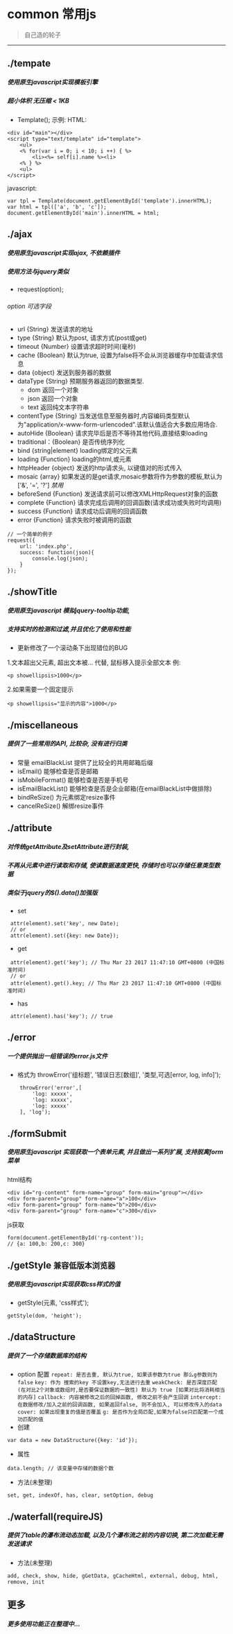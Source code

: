 # common 常用js
> 自己造的轮子
---
## ./tempate
##### 使用原生javascript实现模板引擎
##### 超小体积 无压缩 < 1KB
- Template();
示例:
HTML:
```
<div id="main"></div>
<script type="text/template" id="template">
    <ul>
    <% for(var i = 0; i < 10; i ++) { %>
        <li><%= self[i].name %><li>
    <% } %>
    <ul>
</script>
```
javascript:
```
var tpl = Template(document.getElementById('template').innerHTML);
var html = tpl(['a', 'b', 'c']);
document.getElementById('main').innerHTML = html;
```

## ./ajax
##### 使用原生javascript实现ajax, 不依赖插件
##### 使用方法与jquery类似
- request(option);

###### option 可选字段
- url {String} 发送请求的地址
- type {String} 默认为post, 请求方式(post或get)
- timeout {Number} 设置请求超时时间(毫秒)
- cache {Boolean} 默认为true, 设置为false将不会从浏览器缓存中加载请求信息
- data {object} 发送到服务器的数据
- dataType {String} 预期服务器返回的数据类型.
    - dom  返回一个对象
    - json 返回一个对象
    - text 返回纯文本字符串
- contentType {String} 当发送信息至服务器时,内容编码类型默认为"application/x-www-form-urlencoded".该默认值适合大多数应用场合.
- autoHide {Boolean} 请求完毕后是否不等待其他代码,直接结束loading
- traditional：{Boolean} 是否传统序列化
- bind {string|element} loading绑定的父元素
- loading {Function} loading的html,或元素
- httpHeader {object} 发送的http请求头, 以键值对的形式传入
- mosaic {array} 如果发送的是get请求,mosaic参数将作为参数的模板,默认为 ['&', '=', '?'] *禁用*
- beforeSend {Function} 发送请求前可以修改XMLHttpRequest对象的函数
- complete {Function} 请求完成后调用的回调函数(请求成功或失败时均调用)
- success {Function} 请求成功后调用的回调函数
- error {Function} 请求失败时被调用的函数
```
// 一个简单的例子
request({
    url: 'index.php',
    success: function(json){
        console.log(json);
    }
});
```

## ./showTitle
##### 使用原生javascript 模拟jquery-tooltip功能,
##### 支持实时的检测和过滤,并且优化了使用和性能
- 更新修改了一个滚动条下出现错位的BUG

1.文本超出父元素, 超出文本被... 代替, 鼠标移入提示全部文本 
例:
```
<p showellipsis>1000</p>
```

2.如果需要一个固定提示
```
<p showellipsis="显示的内容">1000</p>
```

## ./miscellaneous
##### 提供了一些常用的API, 比较杂, 没有进行归类
- 常量 emailBlackList 提供了比较全的共用邮箱后缀
- isEmail() 能够检查是否是邮箱
- isMobileFormat() 能够检查是否是手机号
- isEmailBlackList() 能够检查是否是企业邮箱(在emailBlackList中做排除)
- bindReSize() 为元素绑定resize事件
- cancelReSize() 解绑resize事件


## ./attribute
##### 对传统getAttribute及setAttribute进行封装,
##### 不再从元素中进行读取和存储, 使读数据速度更快, 存储时也可以存储任意类型数据
##### 类似于jquery的$().data()加强版
- set
```
 attr(element).set('key', new Date);
 // or
 attr(element).set({key: new Date});
```

- get
```
 attr(element).get('key'); // Thu Mar 23 2017 11:47:10 GMT+0800 (中国标准时间)
 // or
 attr(element).get().key; // Thu Mar 23 2017 11:47:10 GMT+0800 (中国标准时间)
```

- has
```
 attr(element).has('key'); // true
```

## ./error
##### 一个提供抛出一组错误的error.js文件
- 格式为 throwError('组标题', '错误日志[数组]', '类型,可选[error, log, info]');
```
    throwError('error',[
        'log: xxxxx',
        'log: xxxxx',
        'log: xxxxx'
    ], 'log');
```

## ./formSubmit
##### 使用原生javascript 实现获取一个表单元素, 并且做出一系列扩展, 支持脱离form 菜单
html结构
```
<div id="rg-content" form-name="group" form-main="group"></div>
<div form-parent="group" form-name="a">100</div>
<div form-parent="group" form-name="b">200</div>
<div form-parent="group" form-name="c">300</div>
```
js获取
```
form(document.getElementById('rg-content'));
// {a: 100,b: 200,c: 300}
```

## ./getStyle `兼容低版本浏览器`
##### 使用原生javascript实现获取css样式的值
- getStyle(元素, 'css样式');
```
getStyle(dom, 'height');
```

## ./dataStructure
##### 提供了一个存储数据库的结构
 - option 配置
 `repeat: 是否去重, 默认为true, 如果该参数为true 那么g参数则为false`
 `key: 作为 搜索的key 不设置key,无法进行去重`
 `weakCheck: 是否深度匹配 (在对比2个对象或数组时,是否要保证数据的一致性) 默认为 true [如果对比将消耗相当的内存]`
 `callback: 内容被修改之后的回掉函数, 修改之前不会产生回调`
 `intercept: 在数据修改/加入之前的回调函数, 如果返回false, 则不会加入, 可以修改传入的data`
 `cover: 如果出现重复的值是否覆盖`
 `g: 是否作为全局匹配,如果为false只匹配第一个成功匹配的值`
 - 创建
 ```
 var data = new DataStructure({key: 'id'});
 ```

 - 属性
 ```
 data.length; // 该变量中存储的数据个数

 ```

 - 方法(未整理)
 ```
 set, get, indexOf, has, clear, setOption, debug
 ```

## ./waterfall(requireJS)
##### 提供了table的瀑布流动态加载, 以及几个瀑布流之前的内容切换, 第二次加载无需发送请求

- 方法(未整理)
```
add, check, show, hide, gGetData, gCacheHtml, external, debug, html, remove, init
```

## 更多
##### 更多使用功能正在整理中...